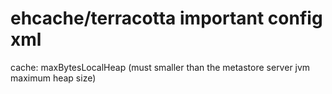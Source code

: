 # ehcache/terracotta important config xml

cache: maxBytesLocalHeap (must smaller than the metastore server jvm maximum heap size)

